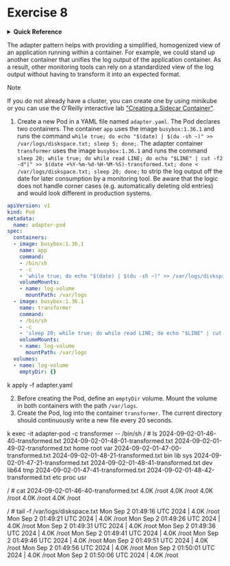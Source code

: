 # Exercise 8

<details>
<summary><b>Quick Reference</b></summary>
<p>

* Namespace: `default`<br>
* Documentation: [Pods](https://kubernetes.io/docs/concepts/workloads/pods/), [Volumes](https://kubernetes.io/docs/concepts/storage/volumes/)

</p>
</details>

The adapter pattern helps with providing a simplified, homogenized view of an application running within a container. For example, we could stand up another container that unifies the log output of the application container. As a result, other monitoring tools can rely on a standardized view of the log output without having to transform it into an expected format.

> [!NOTE]
> If you do not already have a cluster, you can create one by using minikube or you can use the O'Reilly interactive lab ["Creating a Sidecar Container"](https://learning.oreilly.com/scenarios/creating-a-sidecar/9781098163938/).

1. Create a new Pod in a YAML file named `adapter.yaml`. The Pod declares two containers. The container `app` uses the image `busybox:1.36.1` and runs the command `while true; do echo "$(date) | $(du -sh ~)" >> /var/logs/diskspace.txt; sleep 5; done;`. The adapter container `transformer` uses the image `busybox:1.36.1` and runs the command `sleep 20; while true; do while read LINE; do echo "$LINE" | cut -f2 -d"|" >> $(date +%Y-%m-%d-%H-%M-%S)-transformed.txt; done < /var/logs/diskspace.txt; sleep 20; done;` to strip the log output off the date for later consumption by a monitoring tool. Be aware that the logic does not handle corner cases (e.g. automatically deleting old entries) and would look different in production systems.

```yaml
apiVersion: v1
kind: Pod
metadata:
  name: adapter-pod
spec:
  containers:
  - image: busybox:1.36.1
    name: app
    command:
    - /bin/sh
    - -c
    - 'while true; do echo "$(date) | $(du -sh ~)" >> /var/logs/diskspace.txt; sleep 5; done;'
    volumeMounts:
    - name: log-volume
      mountPath: /var/logs
  - image: busybox:1.36.1
    name: transformer
    command:
    - /bin/sh
    - -c
    - 'sleep 20; while true; do while read LINE; do echo "$LINE" | cut -f2 -d"|" >> $(date +%Y-%m-%d-%H-%M-%S)-transformed.txt; done < /var/logs/diskspace.txt; sleep 20; done;'
    volumeMounts:
    - name: log-volume
      mountPath: /var/logs
  volumes:
  - name: log-volume
    emptyDir: {}
```

k apply -f adapter.yaml

2. Before creating the Pod, define an `emptyDir` volume. Mount the volume in both containers with the path `/var/logs`.
3. Create the Pod, log into the container `transformer`. The current directory should continuously write a new file every 20 seconds.

k exec -it adapter-pod -c transformer -- /bin/sh
/ # ls
2024-09-02-01-46-40-transformed.txt  2024-09-02-01-48-01-transformed.txt  2024-09-02-01-49-02-transformed.txt  home                                 root                                 var
2024-09-02-01-47-00-transformed.txt  2024-09-02-01-48-21-transformed.txt  bin                                  lib                                  sys
2024-09-02-01-47-21-transformed.txt  2024-09-02-01-48-41-transformed.txt  dev                                  lib64                                tmp
2024-09-02-01-47-41-transformed.txt  2024-09-02-01-48-42-transformed.txt  etc                                  proc                                 usr

/ # cat 2024-09-02-01-46-40-transformed.txt
 4.0K	/root
 4.0K	/root
 4.0K	/root
 4.0K	/root
 4.0K	/root

/ # tail -f /var/logs/diskspace.txt 
Mon Sep  2 01:49:16 UTC 2024 | 4.0K	/root
Mon Sep  2 01:49:21 UTC 2024 | 4.0K	/root
Mon Sep  2 01:49:26 UTC 2024 | 4.0K	/root
Mon Sep  2 01:49:31 UTC 2024 | 4.0K	/root
Mon Sep  2 01:49:36 UTC 2024 | 4.0K	/root
Mon Sep  2 01:49:41 UTC 2024 | 4.0K	/root
Mon Sep  2 01:49:46 UTC 2024 | 4.0K	/root
Mon Sep  2 01:49:51 UTC 2024 | 4.0K	/root
Mon Sep  2 01:49:56 UTC 2024 | 4.0K	/root
Mon Sep  2 01:50:01 UTC 2024 | 4.0K	/root
Mon Sep  2 01:50:06 UTC 2024 | 4.0K	/root


